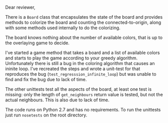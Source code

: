 Dear reviewer,

There is a `Board` class that encapsulates the state of the board and provides
methods to colorize the board and counting the connected-to-origin, along with
some methods used internally to do the colorizing.

The board knows nothing about the number of available colors, that is up to the
overlaying game to decide.

I've started a game method that takes a board and a list of available colors and
starts to play the game according to your greedy algorithm. Unfortunately there
is still a bug in the coloring algorithm that causes an ininite loop. I've
recreated the steps and wrote a unit-test for that reproduces the bug
(`test_regresssion_infinite_loop`) but was unable to find and fix the bug due to
lack of time.

The other unittests test all the aspects of the board, at least one test is
missing: only the length of `get_neighbours` return value is tested, but not the
actual neighbours. This is also due to lack of time.

The code runs on Python 2.7 and has no requirements. To run the unittests just
run `nosetests` on the root directory.
